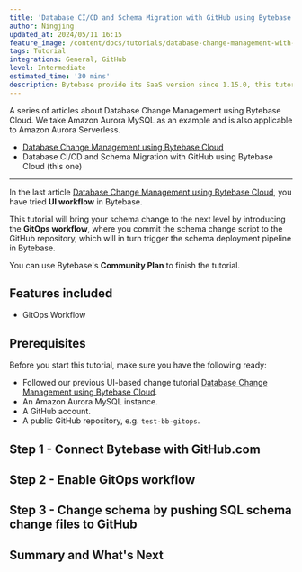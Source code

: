 ```yaml
---
title: 'Database CI/CD and Schema Migration with GitHub using Bytebase Cloud'
author: Ningjing
updated_at: 2024/05/11 16:15
feature_image: /content/docs/tutorials/database-change-management-with-github-using-bytebase-cloud/feature-image.webp
tags: Tutorial
integrations: General, GitHub
level: Intermediate
estimated_time: '30 mins'
description: Bytebase provide its SaaS version since 1.15.0, this tutorial will bring your schema change to the next level by introducing the GitOps workflow, where you commit schema change script to the GitHub repository, which will, in turn, trigger the schema deployment pipeline in Bytebase Cloud.
---
```


A series of articles about Database Change Management using Bytebase Cloud. We take Amazon Aurora MySQL as an example and is also applicable to Amazon Aurora Serverless.

- [Database Change Management using Bytebase Cloud](/docs/tutorials/database-change-management-using-bytebase-cloud)
- Database CI/CD and Schema Migration with GitHub using Bytebase Cloud (this one)

---

In the last article [Database Change Management using Bytebase Cloud](/docs/tutorials/database-change-management-using-bytebase-cloud), you have tried **UI workflow** in Bytebase.

This tutorial will bring your schema change to the next level by introducing the **GitOps workflow**, where you commit the schema change script to the GitHub repository, which will in turn trigger the schema deployment pipeline in Bytebase.

You can use Bytebase's **Community Plan** to finish the tutorial.

## Features included

- GitOps Workflow

## Prerequisites

Before you start this tutorial, make sure you have the following ready:

- Followed our previous UI-based change tutorial [Database Change Management using Bytebase Cloud](/docs/tutorials/database-change-management-using-bytebase-cloud).
- An Amazon Aurora MySQL instance.
- A GitHub account.
- A public GitHub repository, e.g. `test-bb-gitops`.

## Step 1 - Connect Bytebase with GitHub.com

<IncludeBlock url="/docs/tutorials/share/vcs-with-github"></IncludeBlock>

## Step 2 - Enable GitOps workflow

<IncludeBlock url="/docs/tutorials/share/vcs-in-project-github"></IncludeBlock>

## Step 3 - Change schema by pushing SQL schema change files to GitHub

<IncludeBlock url="/docs/tutorials/share/vcs-change-github" db="mysql"></IncludeBlock>

## Summary and What's Next

<IncludeBlock url="/docs/tutorials/share/vcs-summary-github"></IncludeBlock>
